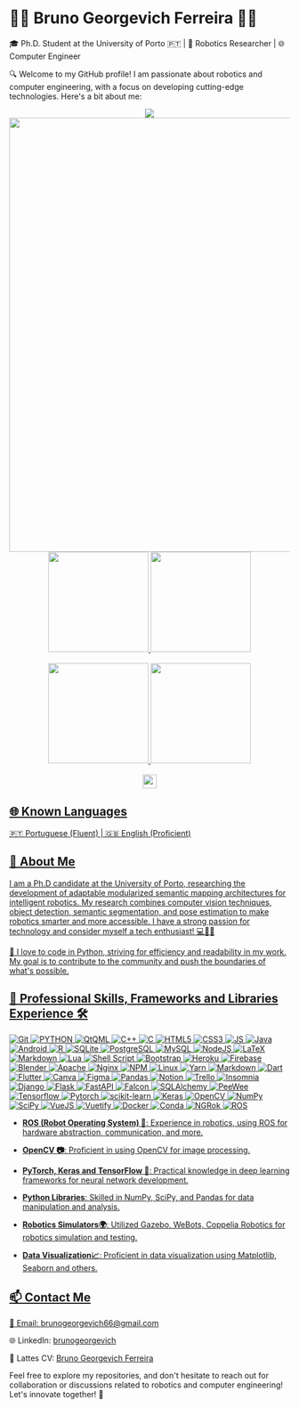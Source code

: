 # 👨‍💻 Bruno Georgevich Ferreira 👨‍💼

🎓 Ph.D. Student at the University of Porto 🇵🇹 | 🤖 Robotics Researcher | 🌐 Computer Engineer

🔍 Welcome to my GitHub profile! I am passionate about robotics and computer engineering, with a focus on developing cutting-edge technologies. Here's a bit about me:

<div align="center">
  <a href="https://github.com/brunogeorgevich">
  <img src="https://quotes-github-readme.vercel.app/api?type=horizontal&theme=dark&quote=The%20obvious%20is%20that%20which%20is%20never%20seen%20until%20someone%20expresses%20it%20simply&author=Khalil%20Gibran"/>
  <img width="780em" src="https://github-widgetbox.vercel.app/api/profile?username=brunogeorgevich&data=repositories,stars,commits&theme=darkmode"/>
  </br>
  <img height="180em" src="https://github-readme-streak-stats.herokuapp.com/?user=brunogeorgevich&theme=dark"/>
  <img height="180em" src="https://github-readme-stats.vercel.app/api/top-langs/?username=brunogeorgevich&layout=compact&langs_count=7&theme=dark"/>
  </br>
  </br>
  <img height="180em" src="https://github-readme-stats.vercel.app/api?username=brunogeorgevich&show_icons=true&theme=dark"/>
  <img height="180em" src="https://github-profile-trophy.vercel.app/api?username=brunogeorgevich&column=4&theme=onestar"/>
  </br>
  </br>
  <img height="25em" src="https://visitcount.itsvg.in/api?id=brunogeorgevich&icon=0&color=12"/>    
</div>

## 🌐 Known Languages

🇵🇹 Portuguese (Fluent) | 🇬🇧 English (Proficient)

## 💬 About Me

I am a Ph.D candidate at the University of Porto, researching the development of adaptable modularized semantic mapping architectures for intelligent robotics. My research combines computer vision techniques, object detection, semantic segmentation, and pose estimation to make robotics smarter and more accessible. I have a strong passion for technology and consider myself a tech enthusiast! 💻🚀😃

🧰 I love to code in Python, striving for efficiency and readability in my work. My goal is to contribute to the community and push the boundaries of what's possible.

## 🚀 Professional Skills, Frameworks and Libraries Experience 🛠️

![Git](https://img.shields.io/badge/Git-F05032?style=for-the-badge&logo=git&logoColor=white)
![PYTHON](https://img.shields.io/badge/Python-3776AB?style=for-the-badge&logo=python&logoColor=white)
![QtQML](https://img.shields.io/badge/Qt/QML-41CD52?style=for-the-badge&logo=qt&logoColor=white)
![C++](https://img.shields.io/badge/C++-00599C?style=for-the-badge&logo=C%2B%2B&logoColor=white)
![C](https://img.shields.io/badge/C-A8B9CC?style=for-the-badge&logo=c&logoColor=white)
![HTML5](https://img.shields.io/badge/HTML5-E34F26?style=for-the-badge&logo=html5&logoColor=white)
![CSS3](https://img.shields.io/badge/CSS3-1572B6?style=for-the-badge&logo=css3&logoColor=white)
![JS](https://img.shields.io/badge/Javascript-F7DF1E?style=for-the-badge&logo=javascript&logoColor=white)
![Java](https://img.shields.io/badge/Java-FF7800?style=for-the-badge&logo=openjdk&logoColor=white)
![Android](https://img.shields.io/badge/Android-3DDC84?style=for-the-badge&logo=android&logoColor=white)
![R](https://img.shields.io/badge/R-276DC3?style=for-the-badge&logo=r&logoColor=white)
![SQLite](https://img.shields.io/badge/SQLite-003B57?style=for-the-badge&logo=sqlite&logoColor=white)
![PostgreSQL](https://img.shields.io/badge/PostgreSQL-4169E1?style=for-the-badge&logo=postgresql&logoColor=white)
![MySQL](https://img.shields.io/badge/mysql-%2300f.svg?style=for-the-badge&logo=mysql&logoColor=white)
![NodeJS](https://img.shields.io/badge/node.js-6DA55F?style=for-the-badge&logo=node.js&logoColor=white)
![LaTeX](https://img.shields.io/badge/latex-%23008080.svg?style=for-the-badge&logo=latex&logoColor=white)
![Markdown](https://img.shields.io/badge/markdown-%23000000.svg?style=for-the-badge&logo=markdown&logoColor=white)
![Lua](https://img.shields.io/badge/lua-%232C2D72.svg?style=for-the-badge&logo=lua&logoColor=white)
![Shell Script](https://img.shields.io/badge/shell_script-%23121011.svg?style=for-the-badge&logo=gnu-bash&logoColor=white)
![Bootstrap](https://img.shields.io/badge/bootstrap-%23563D7C.svg?style=for-the-badge&logo=bootstrap&logoColor=white)
![Heroku](https://img.shields.io/badge/heroku-%23430098.svg?style=for-the-badge&logo=heroku&logoColor=white)
![Firebase](https://img.shields.io/badge/firebase-%23039BE5.svg?style=for-the-badge&logo=firebase)
![Blender](https://img.shields.io/badge/blender-%23F5792A.svg?style=for-the-badge&logo=blender&logoColor=white)
![Apache](https://img.shields.io/badge/apache-%23D42029.svg?style=for-the-badge&logo=apache&logoColor=white)
![Nginx](https://img.shields.io/badge/nginx-%23009639.svg?style=for-the-badge&logo=nginx&logoColor=white)
![NPM](https://img.shields.io/badge/NPM-%23CB3837.svg?style=for-the-badge&logo=npm&logoColor=white)
![Linux](https://img.shields.io/badge/Linux-FCC624?style=for-the-badge&logo=linux&logoColor=black)
![Yarn](https://img.shields.io/badge/yarn-%232C8EBB.svg?style=for-the-badge&logo=yarn&logoColor=white)
![Markdown](https://img.shields.io/badge/markdown-%23000000.svg?style=for-the-badge&logo=markdown&logoColor=white)
![Dart](https://img.shields.io/badge/dart-%230175C2.svg?style=for-the-badge&logo=dart&logoColor=white)
![Flutter](https://img.shields.io/badge/Flutter-%2302569B.svg?style=for-the-badge&logo=Flutter&logoColor=white)
![Canva](https://img.shields.io/badge/Canva-%2300C4CC.svg?style=for-the-badge&logo=Canva&logoColor=white)
![Figma](https://img.shields.io/badge/figma-%23F24E1E.svg?style=for-the-badge&logo=figma&logoColor=white)
![Pandas](https://img.shields.io/badge/pandas-%23150458.svg?style=for-the-badge&logo=pandas&logoColor=white)
![Notion](https://img.shields.io/badge/Notion-%23000000.svg?style=for-the-badge&logo=notion&logoColor=white)
![Trello](https://img.shields.io/badge/Trello-%23026AA7.svg?style=for-the-badge&logo=Trello&logoColor=white)
![Insomnia](https://img.shields.io/badge/Insomnia-black?style=for-the-badge&logo=insomnia&logoColor=5849BE)
![Django](https://img.shields.io/badge/Django-092E20?style=for-the-badge&logo=django&logoColor=white)
![Flask](https://img.shields.io/badge/Flask-000000?style=for-the-badge&logo=flask&logoColor=white)
![FastAPI](https://img.shields.io/badge/FastAPI-009688?style=for-the-badge&logo=fastapi&logoColor=white)
![Falcon](https://img.shields.io/badge/Falcon-F0AD4E?style=for-the-badge&logo=falcon&logoColor=white)
![SQLAlchemy](https://img.shields.io/badge/sqlalchemy-768776?style=for-the-badge&logo=sqlalchemy&logoColor=white)
![PeeWee](https://img.shields.io/badge/PeeWee-000000?style=for-the-badge&logo=peewee&logoColor=white)
![Tensorflow](https://img.shields.io/badge/Tensorflow-FF6F00?style=for-the-badge&logo=tensorflow&logoColor=white)
![Pytorch](https://img.shields.io/badge/Pytorch-EE4C2C?style=for-the-badge&logo=pytorch&logoColor=white)
![scikit-learn](https://img.shields.io/badge/sklearn-F7931E?style=for-the-badge&logo=scikitlearn&logoColor=white)
![Keras](https://img.shields.io/badge/Keras-D00000?style=for-the-badge&logo=keras&logoColor=white)
![OpenCV](https://img.shields.io/badge/OpenCV-5C3EE8?style=for-the-badge&logo=opencv&logoColor=white)
![NumPy](https://img.shields.io/badge/NumPy-013243?style=for-the-badge&logo=numpy&logoColor=white)
![SciPy](https://img.shields.io/badge/SciPy-%230C55A5.svg?style=for-the-badge&logo=scipy&logoColor=%white)
![VueJS](https://img.shields.io/badge/VueJS-4FC08D?style=for-the-badge&logo=vuedotjs&logoColor=white)
![Vuetify](https://img.shields.io/badge/Vuetify-1867C0?style=for-the-badge&logo=vuetify&logoColor=white)
![Docker](https://img.shields.io/badge/Docker-2496ED?style=for-the-badge&logo=docker&logoColor=white)
![Conda](https://img.shields.io/badge/Conda-44A833?style=for-the-badge&logo=anaconda&logoColor=white)
![NGRok](https://img.shields.io/badge/NGRok-1F1E37?style=for-the-badge&logo=ngrok&logoColor=white)
![ROS](https://img.shields.io/badge/ROS-22314E?style=for-the-badge&logo=ros&logoColor=white)

- **ROS (Robot Operating System) 🤖**: Experience in robotics, using ROS for hardware abstraction, communication, and more.
  
- **OpenCV 📷**: Proficient in using OpenCV for image processing.
  
- **PyTorch, Keras and TensorFlow 🧠**: Practical knowledge in deep learning frameworks for neural network development.
  
- **Python Libraries**: Skilled in NumPy, SciPy, and Pandas for data manipulation and analysis.
  
- **Robotics Simulators🌍**: Utilized Gazebo, WeBots, Coppelia Robotics for robotics simulation and testing.
  
- **Data Visualization📈**: Proficient in data visualization using Matplotlib, Seaborn and others.

## 📫 Contact Me

📧 Email: [brunogeorgevich66@gmail.com](mailto:brunogeorgevich66@gmail.com)

🌐 LinkedIn: [brunogeorgevich](https://www.linkedin.com/in/brunogeorgevich/)

📜 Lattes CV: [Bruno Georgevich Ferreira](http://lattes.cnpq.br/3416550915348714)

Feel free to explore my repositories, and don't hesitate to reach out for collaboration or discussions related to robotics and computer engineering! Let's innovate together! 🤝
